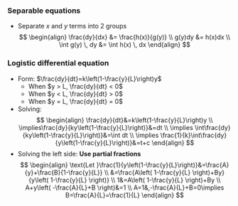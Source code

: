 ### Separable equations
- Separate $x$ and $y$ terms into 2 groups
$$
\begin{align}
\frac{dy}{dx} &= \frac{h(x)}{g(y)} \\
g(y)dy &= h(x)dx \\
\int g(y) \, dy &= \int h(x) \, dx
\end{align}
$$
### Logistic differential equation
- Form: $\frac{dy}{dt}=k\left(1-\frac{y}{L}\right)y$
	- When $y > L, \frac{dy}{dt} < 0$
	- When $y < L, \frac{dy}{dt} > 0$
	- When $y = L, \frac{dy}{dt} = 0$
- Solving: $$
\begin{align}
\frac{dy}{dt}&=k\left(1-\frac{y}{L}\right)y \\
\implies\frac{dy}{ky\left(1-\frac{y}{L}\right)}&=dt \\
\implies \int\frac{dy}{ky\left(1-\frac{y}{L}\right)}&=\int dt \\
\implies \frac{1}{k}\int\frac{dy}{y\left(1-\frac{y}{L}\right)}&=t+c
\end{align}
$$
- Solving the left side: **Use partial fractions**
$$
\begin{align}
\text{Let }\frac{1}{y\left(1-\frac{y}{L}\right)}&=\frac{A}{y}+\frac{B}{1-\frac{y}{L}} \\
&=\frac{A\left( 1-\frac{y}{L} \right)+By}{y\left( 1-\frac{y}{L} \right)} \\
1&=A\left( 1-\frac{y}{L} \right)+By \\
A+y\left( -\frac{A}{L}+B \right)&=1 \\
A=1&,-\frac{A}{L}+B=0\implies B=\frac{A}{L}=\frac{1}{L}
\end{align}
$$
